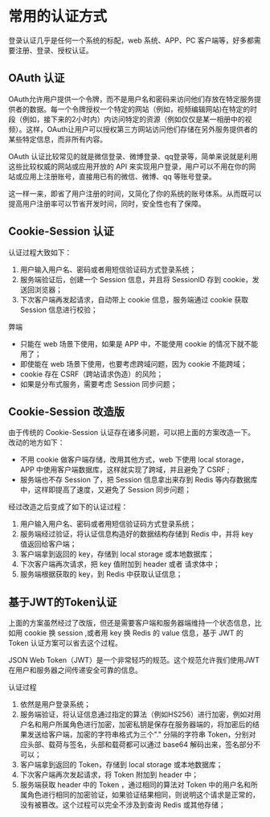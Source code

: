 # 常用的认证方式
登录认证几乎是任何一个系统的标配，web 系统、APP、PC 客户端等，好多都需要注册、登录、授权认证。

## OAuth 认证
OAuth允许用户提供一个令牌，而不是用户名和密码来访问他们存放在特定服务提供者的数据。每一个令牌授权一个特定的网站（例如，视频编辑网站)在特定的时段（例如，接下来的2小时内）内访问特定的资源（例如仅仅是某一相册中的视频）。这样，OAuth让用户可以授权第三方网站访问他们存储在另外服务提供者的某些特定信息，而非所有内容。

OAuth 认证比较常见的就是微信登录、微博登录、qq登录等，简单来说就是利用这些比较权威的网站或应用开放的 API 来实现用户登录，用户可以不用在你的网站或应用上注册账号，直接用已有的微信、微博、qq 等账号登录。

这一样一来，即省了用户注册的时间，又简化了你的系统的账号体系。从而既可以提高用户注册率可以节省开发时间，同时，安全性也有了保障。

## Cookie-Session 认证
认证过程大致如下：

1. 用户输入用户名、密码或者用短信验证码方式登录系统；
2. 服务端验证后，创建一个 Session 信息，并且将 SessionID 存到 cookie，发送回浏览器；
3. 下次客户端再发起请求，自动带上 cookie 信息，服务端通过 cookie 获取 Session 信息进行校验；

弊端
- 只能在 web 场景下使用，如果是 APP 中，不能使用 cookie 的情况下就不能用了；
- 即使能在 web 场景下使用，也要考虑跨域问题，因为 cookie 不能跨域；
- cookie 存在 CSRF（跨站请求伪造）的风险；
- 如果是分布式服务，需要考虑 Session 同步问题；

## Cookie-Session 改造版
由于传统的 Cookie-Session 认证存在诸多问题，可以把上面的方案改造一下。改动的地方如下：

- 不用 cookie 做客户端存储，改用其他方式，web 下使用 local storage，APP 中使用客户端数据库，这样就实现了跨域，并且避免了 CSRF ;
- 服务端也不存 Session 了，把 Session 信息拿出来存到 Redis 等内存数据库中，这样即提高了速度，又避免了 Session 同步问题；

经过改造之后变成了如下的认证过程：
1. 用户输入用户名、密码或者用短信验证码方式登录系统；
2. 服务端经过验证，将认证信息构造好的数据结构存储到 Redis 中，并将 key 值返回给客户端；
3. 客户端拿到返回的 key，存储到 local storage 或本地数据库；
4. 下次客户端再次请求，把 key 值附加到 header 或者 请求体中；
5. 服务端根据获取的 key，到 Redis 中获取认证信息；

## 基于JWT的Token认证
上面的方案虽然经过了改版，但还是需要客户端和服务器端维持一个状态信息，比如用 cookie 换 session ,或者用 key 换 Redis 的 value 信息，基于 JWT 的 Token 认证方案可以省去这个过程。

JSON Web Token（JWT）是一个非常轻巧的规范。这个规范允许我们使用JWT在用户和服务器之间传递安全可靠的信息。

认证过程
1. 依然是用户登录系统；
2. 服务端验证，将认证信息通过指定的算法（例如HS256）进行加密，例如对用户名和用户所属角色进行加密，加密私钥是保存在服务器端的，将加密后的结果发送给客户端，加密的字符串格式为三个"." 分隔的字符串 Token，分别对应头部、载荷与签名，头部和载荷都可以通过 base64 解码出来，签名部分不可以；
3. 客户端拿到返回的 Token，存储到 local storage 或本地数据库；
4. 下次客户端再次发起请求，将 Token 附加到 header 中；
5. 服务端获取 header 中的 Token ，通过相同的算法对 Token 中的用户名和所属角色进行相同的加密验证，如果验证结果相同，则说明这个请求是正常的，没有被篡改。这个过程可以完全不涉及到查询 Redis 或其他存储；
